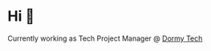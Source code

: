 # Hi 👋

Currently working as Tech Project Manager @ [Dormy Tech](https://www.dormy.com/sv/Lediga-jobb)
